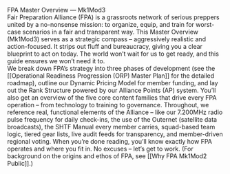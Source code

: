 FPA Master Overview — Mk1Mod3  
Fair Preparation Alliance (FPA) is a grassroots network of serious preppers united by a no-nonsense mission: to organize, equip, and train for worst-case scenarios in a fair and transparent way. This Master Overview (Mk1Mod3) serves as a strategic compass – aggressively realistic and action-focused. It strips out fluff and bureaucracy, giving you a clear blueprint to act on today. The world won’t wait for us to get ready, and this guide ensures we won’t need it to.  
We break down FPA’s strategy into three phases of development (see the [[Operational Readiness Progression (ORP) Master Plan]] for the detailed roadmap), outline our Dynamic Pricing Model for member funding, and lay out the Rank Structure powered by our Alliance Points (AP) system. You’ll also get an overview of the five core content families that drive every FPA operation – from technology to training to governance. Throughout, we reference real, functional elements of the Alliance – like our 7.200MHz radio pulse frequency for daily check-ins, the use of the Outernet (satellite data broadcasts), the SHTF Manual every member carries, squad-based team logic, tiered gear lists, live audit feeds for transparency, and member-driven regional voting. When you’re done reading, you’ll know exactly how FPA operates and where you fit in. No excuses – let’s get to work. (For background on the origins and ethos of FPA, see [[Why FPA Mk1Mod2 Public]].)